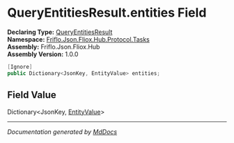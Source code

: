 ﻿<!--  
  <auto-generated>   
    The contents of this file were generated by a tool.  
    Changes to this file may be list if the file is regenerated  
  </auto-generated>   
-->

# QueryEntitiesResult.entities Field

**Declaring Type:** [QueryEntitiesResult](../index.md)  
**Namespace:** [Friflo.Json.Fliox.Hub.Protocol.Tasks](../../index.md)  
**Assembly:** Friflo.Json.Fliox.Hub  
**Assembly Version:** 1.0.0

```csharp
[Ignore]
public Dictionary<JsonKey, EntityValue> entities;
```

## Field Value

Dictionary\<JsonKey, [EntityValue](../../../Models/EntityValue/index.md)\>

___

*Documentation generated by [MdDocs](https://github.com/ap0llo/mddocs)*
